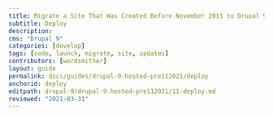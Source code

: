 ```yaml
---
title: Migrate a Site That Was Created Before November 2011 to Drupal 9
subtitle: Deploy
description: 
cms: "Drupal 9"
categories: [develop]
tags: [code, launch, migrate, site, updates]
contributors: [wordsmither]
layout: guide
permalink: docs/guides/drupal-9-hosted-pre112021/deploy
anchorid: deploy
editpath: drupal-9/drupal-9-hosted-pre112021/11-deploy.md
reviewed: "2021-03-31"
---
```


<Partial file="drupal-9/deploy-live.md" />
